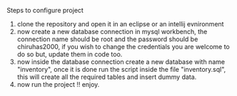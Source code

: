 
Steps to configure project

1. clone the repository and open it in an eclipse or an intellij evnironment
2.  now create a new database connection in mysql workbench, the connection name should be root and the password should be chiruhas2000, if you wish to change the credentials you are welcome to do so but, update them in code too.
3.  now inside the database connection create a new database with name "inventory", once it is done run the script inside the file "inventory.sql", this will create all the required tables and insert dummy data.
4.  now run the project !! enjoy.
